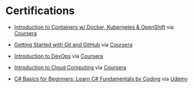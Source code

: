 # Certifications
- [Introduction to Containers w/ Docker, Kubernetes & OpenShift](https://github.com/Jtmonument/certs/blob/master/Introduction%20to%20Containers%20with%20Docker%2C%20Kubernetes%20%26%20OpenShift.pdf) via [Coursera](https://coursera.org/share/002701279aac63e71648f72b28496bf2)

- [Getting Started with Git and GitHub](https://github.com/Jtmonument/certifications/blob/master/Getting%20Started%20with%20Git%20and%20GitHub.pdf) via [Coursera](https://coursera.org/share/5b1b1b63bfcd47129f23c95f7e810fff)

- [Introduction to DevOps](https://github.com/Jtmonument/certifications/blob/master/Introduction%20to%20DevOps.pdf) via [Coursera](https://coursera.org/share/c1e4c6848af001ce04d44d71b20e58b6)

- [Introduction to Cloud Computing](https://github.com/Jtmonument/certifications/blob/master/Introduction%20to%20Cloud%20Computing.pdf) via [Coursera](https://coursera.org/share/dd72d801d81450fa45e4ffeb888ce67d)

- [C# Basics for Beginners: Learn C# Fundamentals by Coding](https://github.com/Jtmonument/certifications/blob/master/C%23%20Basics%20for%20Beginners%20-%20Learn%20C%23%20Fundamentals%20by%20Coding.pdf) via [Udemy](ude.my/UC-afbf311b-8730-4913-b67f-cbd9da5dfbde/)
